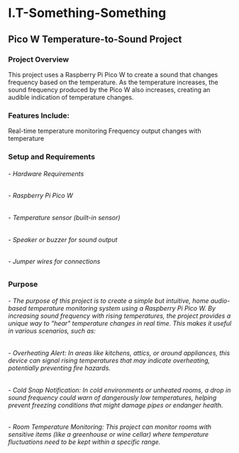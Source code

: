 # I.T-Something-Something
## Pico W Temperature-to-Sound Project
### Project Overview

This project uses a Raspberry Pi Pico W to create a sound that changes frequency based on the temperature. As the temperature increases, the sound frequency produced by the Pico W also increases, creating an audible indication of temperature changes.

### Features Include:

Real-time temperature monitoring
Frequency output changes with temperature

### Setup and Requirements

###### - Hardware Requirements
###### - Raspberry Pi Pico W
###### - Temperature sensor (built-in sensor)
###### - Speaker or buzzer for sound output
###### - Jumper wires for connections

### Purpose

###### - The purpose of this project is to create a simple but intuitive, home audio-based temperature monitoring system using a Raspberry Pi Pico W. By increasing sound frequency with rising temperatures, the project provides a unique way to "hear" temperature changes in real time. This makes it useful in various scenarios, such as:

###### - Overheating Alert: In areas like kitchens, attics, or around appliances, this device can signal rising temperatures that may indicate overheating, potentially preventing fire hazards.
###### - Cold Snap Notification: In cold environments or unheated rooms, a drop in sound frequency could warn of dangerously low temperatures, helping prevent freezing conditions that might damage pipes or endanger health.
###### - Room Temperature Monitoring: This project can monitor rooms with sensitive items (like a greenhouse or wine cellar) where temperature fluctuations need to be kept within a specific range.
